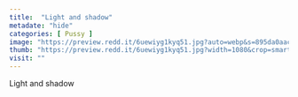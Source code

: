 ```yaml
---
title:  "Light and shadow"
metadate: "hide"
categories: [ Pussy ]
image: "https://preview.redd.it/6uewiyg1kyq51.jpg?auto=webp&s=895da0aac5686ded53216e7d0bf94c998e1ac666"
thumb: "https://preview.redd.it/6uewiyg1kyq51.jpg?width=1080&crop=smart&auto=webp&s=24fbd5e90ee4df85d5e6f4aafe0ecfd11989872c"
visit: ""
---
```

Light and shadow
